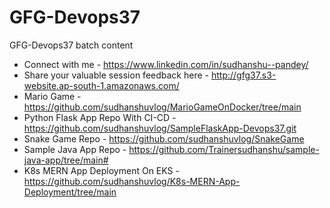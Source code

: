 # GFG-Devops37
GFG-Devops37 batch content

* Connect with me - https://www.linkedin.com/in/sudhanshu--pandey/
* Share your valuable session feedback here - http://gfg37.s3-website.ap-south-1.amazonaws.com/
* Mario Game - https://github.com/sudhanshuvlog/MarioGameOnDocker/tree/main
* Python Flask App Repo With CI-CD - https://github.com/sudhanshuvlog/SampleFlaskApp-Devops37.git
* Snake Game Repo - https://github.com/sudhanshuvlog/SnakeGame
* Sample Java App Repo - https://github.com/Trainersudhanshu/sample-java-app/tree/main#
* K8s MERN App Deployment On EKS - https://github.com/sudhanshuvlog/K8s-MERN-App-Deployment/tree/main
